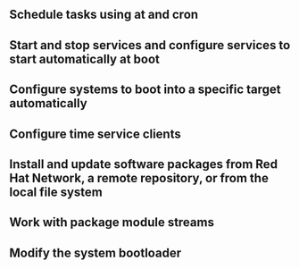## Schedule tasks using at and cron


## Start and stop services and configure services to start automatically at boot


## Configure systems to boot into a specific target automatically


## Configure time service clients


## Install and update software packages from Red Hat Network, a remote repository, or from the local file system


## Work with package module streams


## Modify the system bootloader